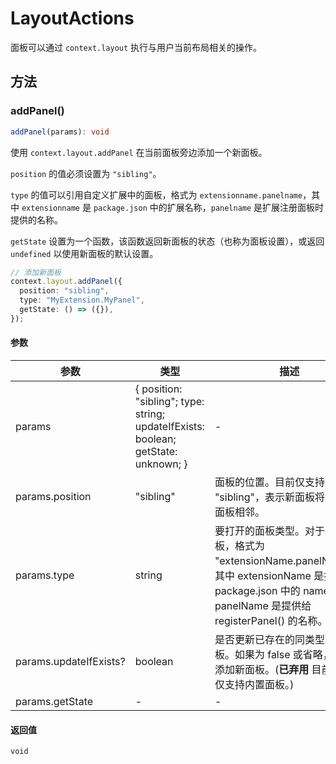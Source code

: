 # LayoutActions

面板可以通过 `context.layout` 执行与用户当前布局相关的操作。

## 方法

### addPanel()

```typescript
addPanel(params): void
```

使用 `context.layout.addPanel` 在当前面板旁边添加一个新面板。

`position` 的值必须设置为 `"sibling"`。

`type` 的值可以引用自定义扩展中的面板，格式为 `extensionname.panelname`，其中 `extensionname` 是 `package.json` 中的扩展名称，`panelname` 是扩展注册面板时提供的名称。

`getState` 设置为一个函数，该函数返回新面板的状态（也称为面板设置），或返回 `undefined` 以使用新面板的默认设置。

```typescript
// 添加新面板
context.layout.addPanel({
  position: "sibling",
  type: "MyExtension.MyPanel",
  getState: () => ({}),
});
```

#### 参数

| 参数 | 类型 | 描述 |
| --- | --- | --- |
| params | \{ position: "sibling"; type: string; updateIfExists: boolean; getState: unknown; \} | - |
| params.position | "sibling" | 面板的位置。目前仅支持 "sibling"，表示新面板将与调用面板相邻。 |
| params.type | string | 要打开的面板类型。对于扩展面板，格式为 "extensionName.panelName"，其中 extensionName 是扩展 package.json 中的 name 字段，panelName 是提供给 registerPanel() 的名称。 |
| params.updateIfExists? | boolean | 是否更新已存在的同类型相邻面板。如果为 false 或省略，将始终添加新面板。(**已弃用** 目前此参数仅支持内置面板。) |
| params.getState | - | - |

#### 返回值

`void`
